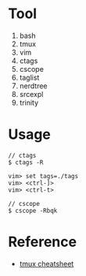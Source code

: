 # Tool
1. bash
2. tmux
3. vim
4. ctags
5. cscope
6. taglist
7. nerdtree
8. srcexpl
9. trinity

# Usage
```
// ctags
$ ctags -R

vim> set tags=./tags
vim> <ctrl-]>
vim> <ctrl-t>

// cscope
$ cscope -Rbqk
```

# Reference
* [tmux cheatsheet](https://gist.github.com/MohamedAlaa/2961058)
